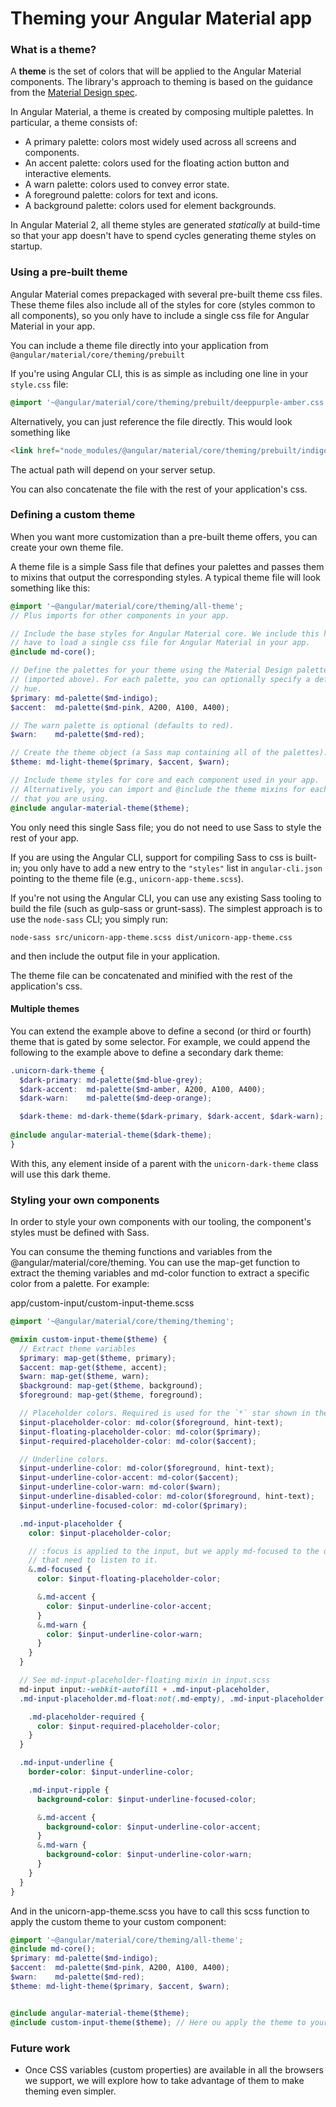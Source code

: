 # Theming your Angular Material app


### What is a theme?
A **theme** is the set of colors that will be applied to the Angular Material components. The
library's approach to theming is based on the guidance from the [Material Design spec][1]. 

In Angular Material, a theme is created by composing multiple palettes. In particular, 
a theme consists of:
* A primary palette: colors most widely used across all screens and components.
* An accent palette: colors used for the floating action button and interactive elements.
* A warn palette: colors used to convey error state.
* A foreground palette: colors for text and icons.
* A background palette: colors used for element backgrounds.

In Angular Material 2, all theme styles are generated _statically_ at build-time so that your
app doesn't have to spend cycles generating theme styles on startup.

[1]: https://material.google.com/style/color.html#color-color-palette

### Using a pre-built theme
Angular Material comes prepackaged with several pre-built theme css files. These theme files also
include all of the styles for core (styles common to all components), so you only have to include a
single css file for Angular Material in your app. 

You can include a theme file directly into your application from 
`@angular/material/core/theming/prebuilt`

If you're using Angular CLI, this is as simple as including one line
in your `style.css`  file:
```css
@import '~@angular/material/core/theming/prebuilt/deeppurple-amber.css';
```

Alternatively, you can just reference the file directly. This would look something like
```html
<link href="node_modules/@angular/material/core/theming/prebuilt/indigo-pink.css" rel="stylesheet">
``` 
The actual path will depend on your server setup. 

You can also concatenate the file with the rest of your application's css.

### Defining a custom theme
When you want more customization than a pre-built theme offers, you can create your own theme file.

A theme file is a simple Sass file that defines your palettes and passes them to mixins that output
the corresponding styles. A typical theme file will look something like this:
```scss
@import '~@angular/material/core/theming/all-theme';
// Plus imports for other components in your app.

// Include the base styles for Angular Material core. We include this here so that you only
// have to load a single css file for Angular Material in your app.
@include md-core();

// Define the palettes for your theme using the Material Design palettes available in palette.scss
// (imported above). For each palette, you can optionally specify a default, lighter, and darker
// hue.
$primary: md-palette($md-indigo);
$accent:  md-palette($md-pink, A200, A100, A400);

// The warn palette is optional (defaults to red).
$warn:    md-palette($md-red);

// Create the theme object (a Sass map containing all of the palettes).
$theme: md-light-theme($primary, $accent, $warn);

// Include theme styles for core and each component used in your app.
// Alternatively, you can import and @include the theme mixins for each component
// that you are using.
@include angular-material-theme($theme);
```

You only need this single Sass file; you do not need to use Sass to style the rest of your app.

If you are using the Angular CLI, support for compiling Sass to css is built-in; you only have to 
add a new entry to the `"styles"` list in `angular-cli.json` pointing to the theme 
file (e.g., `unicorn-app-theme.scss`).

If you're not using the Angular CLI, you can use any existing Sass tooling to build the file (such
as gulp-sass or grunt-sass). The simplest approach is to use the `node-sass` CLI; you simply run:
```
node-sass src/unicorn-app-theme.scss dist/unicorn-app-theme.css
```
and then include the output file in your application.

The theme file can be concatenated and minified with the rest of the application's css.

#### Multiple themes
You can extend the example above to define a second (or third or fourth) theme that is gated by 
some selector. For example, we could append the following to the example above to define a 
secondary dark theme:
```scss
.unicorn-dark-theme {
  $dark-primary: md-palette($md-blue-grey);
  $dark-accent:  md-palette($md-amber, A200, A100, A400);
  $dark-warn:    md-palette($md-deep-orange);

  $dark-theme: md-dark-theme($dark-primary, $dark-accent, $dark-warn);
  
@include angular-material-theme($dark-theme);   
}
```

With this, any element inside of a parent with the `unicorn-dark-theme` class will use this
dark theme.

### Styling your own components
In order to style your own components with our tooling, the component's styles must be defined 
with Sass. 

You can consume the theming functions and variables from the @angular/material/core/theming. You can use the map-get function to extract the theming variables and md-color function to extract a specific color from a palette. For example:

app/custom-input/custom-input-theme.scss

```scss
@import '~@angular/material/core/theming/theming';

@mixin custom-input-theme($theme) {
  // Extract theme variables
  $primary: map-get($theme, primary);
  $accent: map-get($theme, accent);
  $warn: map-get($theme, warn);
  $background: map-get($theme, background);
  $foreground: map-get($theme, foreground);

  // Placeholder colors. Required is used for the `*` star shown in the placeholder.
  $input-placeholder-color: md-color($foreground, hint-text);
  $input-floating-placeholder-color: md-color($primary);
  $input-required-placeholder-color: md-color($accent);

  // Underline colors.
  $input-underline-color: md-color($foreground, hint-text);
  $input-underline-color-accent: md-color($accent);
  $input-underline-color-warn: md-color($warn);
  $input-underline-disabled-color: md-color($foreground, hint-text);
  $input-underline-focused-color: md-color($primary);

  .md-input-placeholder {
    color: $input-placeholder-color;

    // :focus is applied to the input, but we apply md-focused to the other elements
    // that need to listen to it.
    &.md-focused {
      color: $input-floating-placeholder-color;

      &.md-accent {
        color: $input-underline-color-accent;
      }
      &.md-warn {
        color: $input-underline-color-warn;
      }
    }
  }

  // See md-input-placeholder-floating mixin in input.scss
  md-input input:-webkit-autofill + .md-input-placeholder,
  .md-input-placeholder.md-float:not(.md-empty), .md-input-placeholder.md-float.md-focused {

    .md-placeholder-required {
      color: $input-required-placeholder-color;
    }
  }

  .md-input-underline {
    border-color: $input-underline-color;

    .md-input-ripple {
      background-color: $input-underline-focused-color;

      &.md-accent {
        background-color: $input-underline-color-accent;
      }
      &.md-warn {
        background-color: $input-underline-color-warn;
      }
    }
  }
}
```

And in the unicorn-app-theme.scss you have to call this scss function to apply the custom theme to your custom component:

```scss
@import '~@angular/material/core/theming/all-theme';
@include md-core();
$primary: md-palette($md-indigo);
$accent:  md-palette($md-pink, A200, A100, A400);
$warn:    md-palette($md-red);
$theme: md-light-theme($primary, $accent, $warn);


@include angular-material-theme($theme);
@include custom-input-theme($theme); // Here ou apply the theme to your custom component
```

### Future work
* Once CSS variables (custom properties) are available in all the browsers we support,
  we will explore how to take advantage of them to make theming even simpler.
